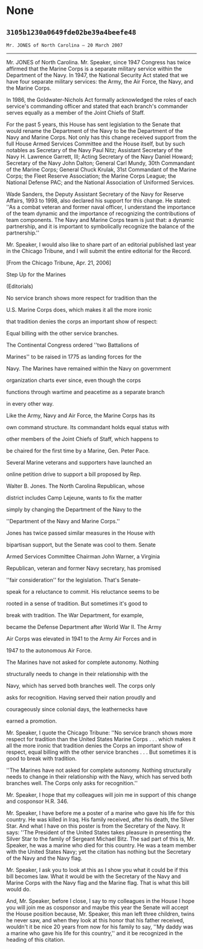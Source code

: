 # None
## `3105b1230a0649fde02be39a4beefe48`
`Mr. JONES of North Carolina — 20 March 2007`

---


Mr. JONES of North Carolina. Mr. Speaker, since 1947 Congress has 
twice affirmed that the Marine Corps is a separate military service 
within the Department of the Navy. In 1947, the National Security Act 
stated that we have four separate military services: the Army, the Air 
Force, the Navy, and the Marine Corps.

In 1986, the Goldwater-Nichols Act formally acknowledged the roles of 
each service's commanding officer and stated that each branch's 
commander serves equally as a member of the Joint Chiefs of Staff.

For the past 5 years, this House has sent legislation to the Senate 
that would rename the Department of the Navy to be the Department of 
the Navy and Marine Corps. Not only has this change received support 
from the full House Armed Services Committee and the House itself, but 
by such notables as Secretary of the Navy Paul Nitz; Assistant 
Secretary of the Navy H. Lawrence Garrett, III; Acting Secretary of the 
Navy Daniel Howard; Secretary of the Navy John Dalton; General Carl 
Mundy, 30th Commandant of the Marine Corps; General Chuck Krulak, 31st 
Commandant of the Marine Corps; the Fleet Reserve Association; the 
Marine Corps League; the National Defense PAC; and the National 
Association of Uniformed Services.

Wade Sanders, the Deputy Assistant Secretary of the Navy for Reserve 
Affairs, 1993 to 1998, also declared his support for this change. He 
stated: ''As a combat veteran and former naval officer, I understand 
the importance of the team dynamic and the importance of recognizing 
the contributions of team components. The Navy and Marine Corps team is 
just that: a dynamic partnership, and it is important to symbolically 
recognize the balance of the partnership.''

Mr. Speaker, I would also like to share part of an editorial 
published last year in the Chicago Tribune, and I will submit the 
entire editorial for the Record.








 [From the Chicago Tribune, Apr. 21, 2006]













Step Up for the Marines
















(Editorials)




 No service branch shows more respect for tradition than the 


 U.S. Marine Corps does, which makes it all the more ironic 


 that tradition denies the corps an important show of respect: 


 Equal billing with the other service branches.



 The Continental Congress ordered ''two Battalions of 


 Marines'' to be raised in 1775 as landing forces for the 


 Navy. The Marines have remained within the Navy on government 


 organization charts ever since, even though the corps 


 functions through wartime and peacetime as a separate branch 


 in every other way.



 Like the Army, Navy and Air Force, the Marine Corps has its 


 own command structure. Its commandant holds equal status with 


 other members of the Joint Chiefs of Staff, which happens to 


 be chaired for the first time by a Marine, Gen. Peter Pace.



 Several Marine veterans and supporters have launched an 


 online petition drive to support a bill proposed by Rep. 


 Walter B. Jones. The North Carolina Republican, whose 


 district includes Camp Lejeune, wants to fix the matter 


 simply by changing the Department of the Navy to the 


 ''Department of the Navy and Marine Corps.''



 Jones has twice passed similar measures in the House with 


 bipartisan support, but the Senate was cool to them. Senate 


 Armed Services Committee Chairman John Warner, a Virginia 


 Republican, veteran and former Navy secretary, has promised 


 ''fair consideration'' for the legislation. That's Senate-


 speak for a reluctance to commit. His reluctance seems to be 


 rooted in a sense of tradition. But sometimes it's good to 


 break with tradition. The War Department, for example,




 became the Defense Department after World War II. The Army 


 Air Corps was elevated in 1941 to the Army Air Forces and in 


 1947 to the autonomous Air Force.



 The Marines have not asked for complete autonomy. Nothing 


 structurally needs to change in their relationship with the 


 Navy, which has served both branches well. The corps only 


 asks for recognition. Having served their nation proudly and 


 courageously since colonial days, the leathernecks have 


 earned a promotion.


Mr. Speaker, I quote the Chicago Tribune: ''No service branch shows 
more respect for tradition than the United States Marine Corps . . . 
which makes it all the more ironic that tradition denies the Corps an 
important show of respect, equal billing with the other service 
branches . . . But sometimes it is good to break with tradition.

''The Marines have not asked for complete autonomy. Nothing 
structurally needs to change in their relationship with the Navy, which 
has served both branches well. The Corps only asks for recognition.''

Mr. Speaker, I hope that my colleagues will join me in support of 
this change and cosponsor H.R. 346.

Mr. Speaker, I have before me a poster of a marine who gave his life 
for this country. He was killed in Iraq. His family received, after his 
death, the Silver Star. And what I have on this poster is from the 
Secretary of the Navy. It says: ''The President of the United States 
takes pleasure in presenting the Silver Star to the family of Sergeant 
Michael Bitz. The sad part of this is, Mr. Speaker, he was a marine who 
died for this country. He was a team member with the United States 
Navy; yet the citation has nothing but the Secretary of the Navy and 
the Navy flag.

Mr. Speaker, I ask you to look at this as I show you what it could be 
if this bill becomes law. What it would be with the Secretary of the 
Navy and Marine Corps with the Navy flag and the Marine flag. That is 
what this bill would do.

And, Mr. Speaker, before I close, I say to my colleagues in the House 
I hope you will join me as cosponsor and maybe this year the Senate 
will accept the House position because, Mr. Speaker, this man left 
three children, twins he never saw, and when they look at this honor 
that his father received, wouldn't it be nice 20 years from now for his 
family to say, ''My daddy was a marine who gave his life for this 
country,'' and it be recognized in the heading of this citation.
